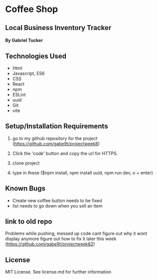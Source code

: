 # Coffee Shop
## Local Business Inventory Tracker

#### By Gabriel Tucker

## Technologies Used

* Html
* Javascript, ES6
* CSS
* React
* npm 
* ESLint
* uuid
* Git
* vite

## Setup/Installation Requirements

1. go to my github repository for the project (https://github.com/gabe9t/projectweek8)

2. Click the 'code' button and copy the url for HTTPS.

3. clone project

5. type in these ($npm install, npm install uuid, npm run dev, o + enter)

## Known Bugs
* Create new coffee button needs to be fixed 
* list needs to go down when you sell an item 

## link to old repo
Problems while pushing, messed up code
cant figure out why it wont display anymore 
figure out how to fix it later this week 
(https://github.com/gabe9t/projectweek82)



## License
MIT License. See license.md for further information
